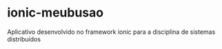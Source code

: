 # ionic-meubusao
Aplicativo desenvolvido no framework ionic para a disciplina de sistemas distribuídos
